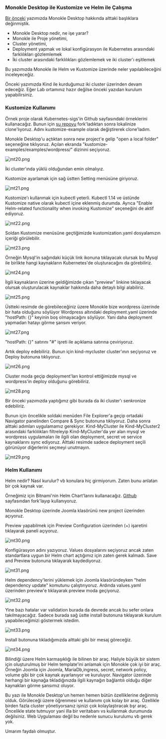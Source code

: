 ### Monokle Desktop ile Kustomize ve Helm ile Çalışma
[Bir önceki](readme.md) yazımızda Monokle Desktop hakkında  alttaki başlıklara değinmiştik.
- Monokle Desktop nedir, ne işe yarar?
- Monokle ile Proje yönetimi,
- Cluster yönetimi,
- Deployment yapmak ve lokal konfigürasyon ile Kubernetes arasındaki farklılıkları gözlemlemek
- İki cluster arasındaki farklılıkları gözlemlemek ve iki cluster'ı eşitlemek  
  

Bu yazımızda Monokle ile Helm ve Kustomize üzerinde neler yapılabileceğini inceleyeceğiz.


Önceki yazımızda Kind ile kurduğumuz iki cluster üzerinden devam edeceğiz. Eğer Lab ortamınız hazır değilse önceki yazıdan kurulum yapabilirsiniz.

### Kustomize Kullanımı

Örnek proje olarak Kubernetes-sigs'in Github sayfasındaki örneklerini kullanacağız. Bunun için [şu repoyu](git@github.com:kubernetes-sigs/kustomize.git) fork'ladıktan sonra lokalinize clone'lıyoruz. Adını kustomize-example olarak değiştirerek clone'ladım.

Monokle Desktop'u açtıktan sonra new project'e gelip "open a local folder" seçeneğine tıklıyoruz. Açılan ekranda "kustomize-examples/examples/wordpress/" dizinini seçiyoruz.

![mt20.png](files/mt20.png)

İki cluster'ında yüklü olduğundan emin olmalıyız.

Kustomize ayarlamak için sağ üstten Setting menüsüne giriyoruz.

![mt21.png](files/mt21.png)

Kustomize'ı kullanmak için kubectl yeterli. Kubectl 1.14 ve üstünde Kustomize native olarak kubectl içine eklenmiş durumda. Ayrıca "Enable Helm-related functionality when invoking Kustomize" seçeneğini de aktif ediyoruz.

![mt22.png](files/mt22.png)

Soldan Kustomize menüsüne geçtiğimizde kustomization.yaml dosyalamızın içeriği görülebilir.

![mt23.png](files/mt23.png)


Örneğin Mysql'in sağındaki küçük link ikonuna tıklayacak olursak bu Mysql ile birlikte hangi kaynakların Kubernetes'de oluşturacağını da görebiliriz.


![mt24.png](files/mt24.png)

İlgili kaynakların üzerine geldiğimizde çıkan "preview" linkine tıklayacak olursak oluşturulacak kaynaklar hakkında daha detaylı bilgi alabiliriz.



![mt25.png](files/mt25.png)

Üstteki resimde de görebileceğiniz üzere Monokle bize wordpress üzerinde bir hata olduğunu söylüyor Wordpress altındaki deployment.yaml üzerinde  "hostPath: {}" keyinin boş olmayacağını söylüyor. Yani daha deployment yapmadan hatayı görme şansını veriyor.

![mt27.png](files/mt27.png)


"hostPath: {}" satırını "#" işreti ile açıklama satırına çeviriyoruz.


Artık deploy edebiliriz. Bunun için kind-mycluster cluster'ının seçiyoruz ve Deploy butonuna tıklıyoruz. 

![mt26.png](files/mt26.png)

Cluster moda geçip deployment'ları kontrol ettiğimizde mysql ve wordpress'in deploy olduğunu görebiliriz.

![mt28.png](files/mt28.png)

Bir önceki yazımızda yaptığımz gibi burada da iki cluster'ı senkronize edebiliriz.

Bunun için öncelikle soldaki menüden File Explorer'a geçip ortadaki Navigator panelinden Compare & Sync butonuna tıklıyoruz. Daha sonra alttaki adımları uygulamamız gerekiyor. Kind-MyCluster ile Kind-MyCluster2 arasındaki farklılıkları filtreleyip  Kind-MyCluster'da yer alan mysql ve wordpress uygulamaları ile ilgili olan deployment, secret ve service kaynaklarını sync ediyoruz. Alttaki resimde sadece deployment seçili görünüyor diğerlerini seçmeyi unutmayın.

![mt29.png](files/mt29.png)


### Helm Kullanımı

Helm nedir? Nasıl kurulur? vb konulara hiç girmiyorum. Zaten bunu anlatan bir çok kaynak var.

Örneğimiz için Bitnami'nin Helm Chart'larını kullanacağız. [Github](https://github.com/bitnami/charts) sayfasından fork'layıp kullanıyoruz. 

Monokle Desktop üzerinde Joomla klasörünü new project üzerinden açıyoruz.

Preview yapabilmek için Preview Configuration üzerinden (+) işaretini tıklayarak paneli açıyoruz.

![mt30.png](files/mt30.png)

Konfigürasyon adını yazıyoruz. Values dosyalarını seçiyoruz ancak zaten standartlara uygun bir Helm chart açtığımız için zaten gerek kalmadı. Save and Preview butonuna tıklayarak kaydediyoruz.

![mt31.png](files/mt31.png)

Helm dependency'lerini yüklemek için Joomla klasöründeyken "helm dependency update" komutunu çalıştırıyoruz. Ardında values.yaml üzerinden preview'e tıklayarak preview moda geçiyoruz.

![mt32.png](files/mt32.png)

Yine bazı hatalar var validation burada da devrede ancak bu sefer onlara takılmayacağız. Sadece burada sağ üstte install butonuna tıklayarak kurulum yapabileceğimizi göstermek istedim.

![mt33.png](files/mt33.png)

Install butonuna tıkladığımızda alttaki gibi bir mesaj göreceğiz.

![mt34.png](files/mt34.png)

Bilindiği üzere Helm karmaşıklığı ile bilinen bir araç. Haliyle büyük bir sistem için oluşturulmuş bir Helm template'ini anlamak için Monokle çok iyi bir araç. Örneğin Joomla için Joomla, MariaDb,ingress, secret, network policy, volume gibi bir çok kaynak ayarlanıyor ve kuruluyor. Navigator üzerinde herhangi bir kaynağa tıkladığınızda ilgili kaynağın bağlantılı olduğu diğer kaynakları görme şansımız oluyor.

Bu yazı ile Monokle Desktop'un hemen hemen bütün özelliklerine değinmiş olduk. Görüleceği üzere öğrenmesi ve kullanımı çok kolay bir araç. Özellikle birden fazla cluster yönetiyorsanız işinizi çok kolaylaştıracak bşr araç. Öncelikle state tutmuyor yani illa bir veritabanı vs kullanmak durumunda değilsiniz. Web Uygulaması değil bu nedenle sunucu kurulumu vb gerek yok. 

Umarım faydalı olmuştur.